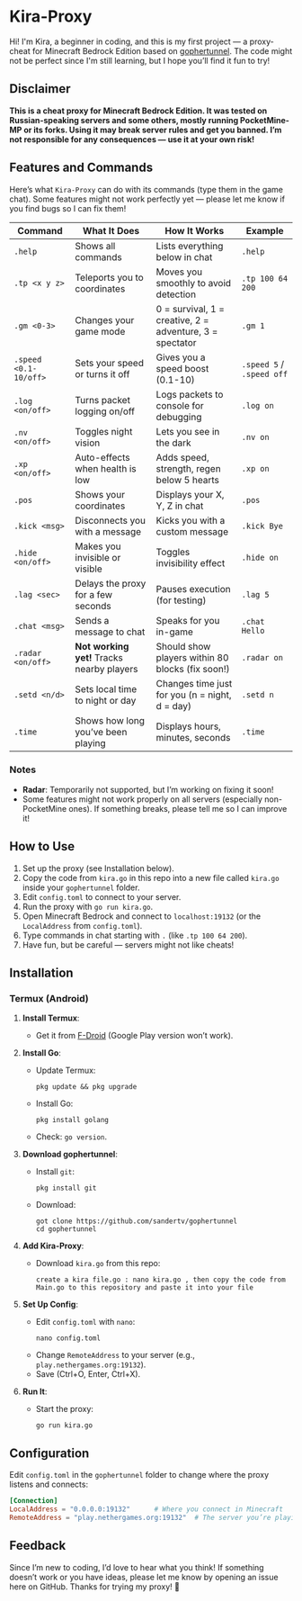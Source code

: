 # Kira-Proxy

Hi! I'm Kira, a beginner in coding, and this is my first project — a proxy-cheat for Minecraft Bedrock Edition based on [gophertunnel](https://github.com/sandertv/gophertunnel). The code might not be perfect since I'm still learning, but I hope you’ll find it fun to try! 

## Disclaimer
**This is a cheat proxy for Minecraft Bedrock Edition. It was tested on Russian-speaking servers and some others, mostly running PocketMine-MP or its forks. Using it may break server rules and get you banned. I’m not responsible for any consequences — use it at your own risk!**

## Features and Commands
Here’s what `Kira-Proxy` can do with its commands (type them in the game chat). Some features might not work perfectly yet — please let me know if you find bugs so I can fix them!

| Command            | What It Does                              | How It Works                          | Example             |
|--------------------|-------------------------------------------|---------------------------------------|---------------------|
| `.help`            | Shows all commands                       | Lists everything below in chat        | `.help`            |
| `.tp <x y z>`      | Teleports you to coordinates             | Moves you smoothly to avoid detection | `.tp 100 64 200`  |
| `.gm <0-3>`        | Changes your game mode                   | 0 = survival, 1 = creative, 2 = adventure, 3 = spectator | `.gm 1` |
| `.speed <0.1-10/off>` | Sets your speed or turns it off       | Gives you a speed boost (0.1-10)      | `.speed 5` / `.speed off` |
| `.log <on/off>`    | Turns packet logging on/off              | Logs packets to console for debugging | `.log on`         |
| `.nv <on/off>`     | Toggles night vision                     | Lets you see in the dark              | `.nv on`          |
| `.xp <on/off>`     | Auto-effects when health is low          | Adds speed, strength, regen below 5 hearts | `.xp on`    |
| `.pos`             | Shows your coordinates                   | Displays your X, Y, Z in chat         | `.pos`            |
| `.kick <msg>`      | Disconnects you with a message           | Kicks you with a custom message       | `.kick Bye`       |
| `.hide <on/off>`   | Makes you invisible or visible           | Toggles invisibility effect           | `.hide on`        |
| `.lag <sec>`       | Delays the proxy for a few seconds       | Pauses execution (for testing)        | `.lag 5`          |
| `.chat <msg>`      | Sends a message to chat                  | Speaks for you in-game                | `.chat Hello`     |
| `.radar <on/off>`  | **Not working yet!** Tracks nearby players | Should show players within 80 blocks (fix soon!) | `.radar on` |
| `.setd <n/d>`      | Sets local time to night or day          | Changes time just for you (n = night, d = day) | `.setd n` |
| `.time`            | Shows how long you’ve been playing       | Displays hours, minutes, seconds      | `.time`           |

### Notes
- **Radar**: Temporarily not supported, but I’m working on fixing it soon!
- Some features might not work properly on all servers (especially non-PocketMine ones). If something breaks, please tell me so I can improve it!

## How to Use
1. Set up the proxy (see Installation below).
2. Copy the code from `kira.go` in this repo into a new file called `kira.go` inside your `gophertunnel` folder.
3. Edit `config.toml` to connect to your server.
4. Run the proxy with `go run kira.go`.
5. Open Minecraft Bedrock and connect to `localhost:19132` (or the `LocalAddress` from `config.toml`).
6. Type commands in chat starting with `.` (like `.tp 100 64 200`).
7. Have fun, but be careful — servers might not like cheats!

## Installation

### Termux (Android)
1. **Install Termux**:
   - Get it from [F-Droid](https://f-droid.org/packages/com.termux/) (Google Play version won’t work).

2. **Install Go**:
   - Update Termux:
     ```
     pkg update && pkg upgrade
     ```
   - Install Go:
     ```
     pkg install golang
     ```
   - Check: `go version`.

3. **Download gophertunnel**:
   - Install `git`:
     ```
     pkg install git
     ```
   - Download:
     ```
     got clone https://github.com/sandertv/gophertunnel
     cd gophertunnel
     ```

4. **Add Kira-Proxy**:
   - Download `kira.go` from this repo:
     ```
     create a kira file.go : nano kira.go , then copy the code from Main.go to this repository and paste it into your file
     ```

5. **Set Up Config**:
   - Edit `config.toml` with `nano`:
     ```
     nano config.toml
     ```
   - Change `RemoteAddress` to your server (e.g., `play.nethergames.org:19132`).
   - Save (Ctrl+O, Enter, Ctrl+X).

6. **Run It**:
   - Start the proxy:
     ```
     go run kira.go
     ```

## Configuration
Edit `config.toml` in the `gophertunnel` folder to change where the proxy listens and connects:
```toml
[Connection]
LocalAddress = "0.0.0.0:19132"      # Where you connect in Minecraft
RemoteAddress = "play.nethergames.org:19132"  # The server you’re playing on
```

## Feedback
Since I’m new to coding, I’d love to hear what you think! If something doesn’t work or you have ideas, please let me know by opening an issue here on GitHub. Thanks for trying my proxy! 💜

